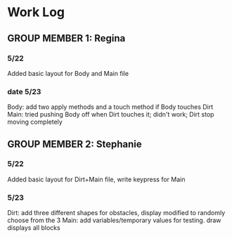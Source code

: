 # Work Log

## GROUP MEMBER 1: Regina

### 5/22

Added basic layout for Body and Main file

### date 5/23

Body: add two apply methods and a touch method if Body touches Dirt
Main: tried pushing Body off when Dirt touches it; didn't work; Dirt stop moving completely


## GROUP MEMBER 2: Stephanie

### 5/22

Added basic layout for Dirt+Main file, write keypress for Main

### 5/23

Dirt: add three different shapes for obstacles, display modified to randomly choose from the 3
Main: add variables/temporary values for testing. draw displays all blocks
